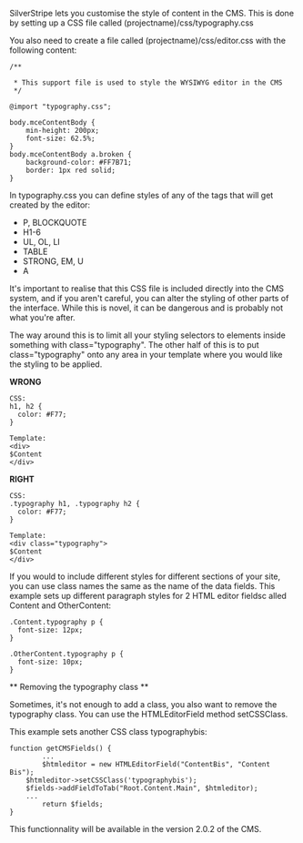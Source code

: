 SilverStripe lets you customise the style of content in the CMS.  This is done by setting up a CSS file called (projectname)/css/typography.css

You also need to create a file called (projectname)/css/editor.css with the following content:
~~~ {css}
/**

 * This support file is used to style the WYSIWYG editor in the CMS
 */

@import "typography.css";

body.mceContentBody {
	min-height: 200px;
	font-size: 62.5%;
}
body.mceContentBody a.broken {
	background-color: #FF7B71;
	border: 1px red solid;
}
~~~


In typography.css you can define styles of any of the tags that will get created by the editor:

* P, BLOCKQUOTE
* H1-6
* UL, OL, LI
* TABLE
* STRONG, EM, U
* A

It's important to realise that this CSS file is included directly into the CMS system, and if you aren't careful, you can alter the styling of other parts of the interface.  While this is novel, it can be dangerous and is probably not what you're after.

The way around this is to limit all your styling selectors to elements inside something with class="typography".  The other half of this is to put class="typography" onto any area in your template where you would like the styling to be applied.

**WRONG**
~~~ {css}
CSS:
h1, h2 {
  color: #F77;
}

Template:
<div>
$Content
</div>
~~~

**RIGHT**
~~~ {css}
CSS:
.typography h1, .typography h2 {
  color: #F77;
}

Template:
<div class="typography">
$Content
</div>
~~~

If you would to include different styles for different sections of your site, you can use class names the same as the name of the data fields. This example sets up different paragraph styles for 2 HTML editor fieldsc alled Content and OtherContent:
~~~ {css}
.Content.typography p {
  font-size: 12px;
}

.OtherContent.typography p {
  font-size: 10px;
}
~~~

** Removing the typography class **

Sometimes, it's not enough to add a class, you also want to remove the typography class.  You can use the HTMLEditorField method setCSSClass.

This example sets another CSS class typographybis:
~~~ {php}
function getCMSFields() {
        ...
        $htmleditor = new HTMLEditorField("ContentBis", "Content Bis");
	$htmleditor->setCSSClass('typographybis');
	$fields->addFieldToTab("Root.Content.Main", $htmleditor);
	...
        return $fields;
}
~~~

This functionnality will be available in the version 2.0.2 of the CMS.

